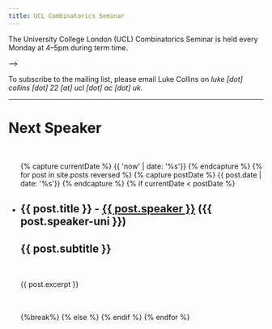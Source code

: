 ```yaml
---
title: UCL Combinatorics Seminar
---
```


The University College London (UCL) Combinatorics Seminar is held every Monday at 4&ndash;5pm during term time.

<!--The venue for this week’s seminar is **Room 739 at the <a href="https://www.openstreetmap.org/way/51517608" target=_blank>Institute of Education</a>**, 20 Bedford Way (note the change in venue from last term).<!--at <a href="https://www.openstreetmap.org/way/40205767" target=_blank>25, Gordon Street</a>.-->-->

To subscribe to the mailing list, please email Luke Collins on _luke [dot] collins [dot] 22 [at] ucl [dot] ac [dot] uk_.

---

# Next Speaker
<br>
<ul class="post-list">
{% capture currentDate %}
  {{ 'now' | date: '%s'}}
  {% endcapture %}
  {% for post in site.posts reversed %}
  {% capture postDate %}
  {{ post.date | date: '%s'}}
  {% endcapture %}
    {% if currentDate < postDate %}
    <!-- Don't show drafts -->
    <li>
      <h2>{{ post.title }} - <a href="{{ post.speaker-url }}">{{ post.speaker }}</a> ({{ post.speaker-uni }})</h2>
      <h2>{{ post.subtitle }}</h2>
      <br>
      <p>{{ post.excerpt }}</p>
      <br><br>
    </li>
    {%break%}
    {% else %}
    {% endif %}
  {% endfor %}
</ul>
